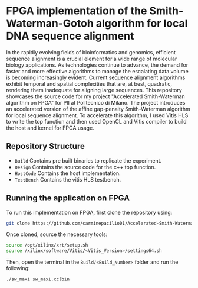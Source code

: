 # FPGA implementation of the Smith-Waterman-Gotoh algorithm for local DNA sequence alignment
In the rapidly evolving fields of bioinformatics and genomics, efficient sequence alignment is a crucial element for a wide range of molecular biology applications. As technologies continue to advance, the demand for faster and more effective algorithms to manage the escalating data volume is becoming increasingly evident. Current sequence alignment algorithms exhibit temporal and spatial complexities that are, at best, quadratic, rendering them inadequate for aligning large sequences. 
This repository showcases the source code for my project "Accelerated Smith-Waterman algorithm on FPGA" for PII at Politecnico di Milano. The project introduces an accelerated version of the affine gap-penalty Smith-Waterman algorithm for local sequence alignment. 
To accelerate this algorithm, I used Vitis HLS to write the top function and then used OpenCL and Vitis compiler to build the host and kernel for FPGA usage.

## Repository Structure
* `Build` Contains pre built binaries to replicate the experiment.
* `Design` Contains the source code for the c++ top function.
* `HostCode` Contains the host implementation.
* `TestBench` Contains the vitis HLS testbench.

## Running the application on FPGA
To run this implementation on FPGA, first clone the repository using:

```bash
git clone https://github.com/carminepacilio01/Accelerated-Smith-Waterman-algorithm-on-FPGA.git
```
Once cloned, source the necessary tools:
```bash
source /opt/xilinx/xrt/setup.sh
source /xilinx/software/Vitis/<Vitis_Version>/settings64.sh
```
Then, open the terminal in the `Build/<Build_Number>` folder and run the following:
```bash
./sw_maxi sw_maxi.xclbin
```
